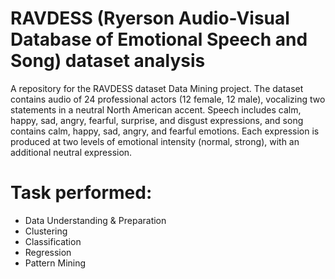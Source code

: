 # RAVDESS (Ryerson Audio-Visual Database of Emotional Speech and Song) dataset analysis
A repository for the RAVDESS dataset Data Mining project. The dataset contains audio of 24 professional actors (12 female, 12 male), vocalizing two statements in a neutral North American accent. Speech includes calm, happy, sad, angry, fearful, surprise, and disgust expressions, and song contains calm, happy, sad, angry, and fearful emotions. Each expression is produced at two levels of emotional intensity (normal, strong), with an additional neutral expression.

# Task performed:
- Data Understanding & Preparation
- Clustering
- Classification
- Regression
- Pattern Mining
